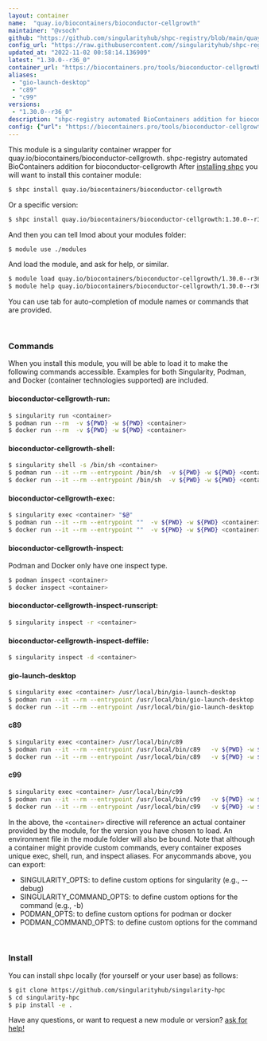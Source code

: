 ```yaml
---
layout: container
name:  "quay.io/biocontainers/bioconductor-cellgrowth"
maintainer: "@vsoch"
github: "https://github.com/singularityhub/shpc-registry/blob/main/quay.io/biocontainers/bioconductor-cellgrowth/container.yaml"
config_url: "https://raw.githubusercontent.com//singularityhub/shpc-registry/main/quay.io/biocontainers/bioconductor-cellgrowth/container.yaml"
updated_at: "2022-11-02 00:58:14.136909"
latest: "1.30.0--r36_0"
container_url: "https://biocontainers.pro/tools/bioconductor-cellgrowth"
aliases:
 - "gio-launch-desktop"
 - "c89"
 - "c99"
versions:
 - "1.30.0--r36_0"
description: "shpc-registry automated BioContainers addition for bioconductor-cellgrowth"
config: {"url": "https://biocontainers.pro/tools/bioconductor-cellgrowth", "maintainer": "@vsoch", "description": "shpc-registry automated BioContainers addition for bioconductor-cellgrowth", "latest": {"1.30.0--r36_0": "sha256:c4aa988283b511af4b580d28a6368977880df2de16f2c6af2a62b998946632db"}, "tags": {"1.30.0--r36_0": "sha256:c4aa988283b511af4b580d28a6368977880df2de16f2c6af2a62b998946632db"}, "docker": "quay.io/biocontainers/bioconductor-cellgrowth", "aliases": {"gio-launch-desktop": "/usr/local/bin/gio-launch-desktop", "c89": "/usr/local/bin/c89", "c99": "/usr/local/bin/c99"}}
---
```


This module is a singularity container wrapper for quay.io/biocontainers/bioconductor-cellgrowth.
shpc-registry automated BioContainers addition for bioconductor-cellgrowth
After [installing shpc](#install) you will want to install this container module:


```bash
$ shpc install quay.io/biocontainers/bioconductor-cellgrowth
```

Or a specific version:

```bash
$ shpc install quay.io/biocontainers/bioconductor-cellgrowth:1.30.0--r36_0
```

And then you can tell lmod about your modules folder:

```bash
$ module use ./modules
```

And load the module, and ask for help, or similar.

```bash
$ module load quay.io/biocontainers/bioconductor-cellgrowth/1.30.0--r36_0
$ module help quay.io/biocontainers/bioconductor-cellgrowth/1.30.0--r36_0
```

You can use tab for auto-completion of module names or commands that are provided.

<br>

### Commands

When you install this module, you will be able to load it to make the following commands accessible.
Examples for both Singularity, Podman, and Docker (container technologies supported) are included.

#### bioconductor-cellgrowth-run:

```bash
$ singularity run <container>
$ podman run --rm  -v ${PWD} -w ${PWD} <container>
$ docker run --rm  -v ${PWD} -w ${PWD} <container>
```

#### bioconductor-cellgrowth-shell:

```bash
$ singularity shell -s /bin/sh <container>
$ podman run --it --rm --entrypoint /bin/sh  -v ${PWD} -w ${PWD} <container>
$ docker run --it --rm --entrypoint /bin/sh  -v ${PWD} -w ${PWD} <container>
```

#### bioconductor-cellgrowth-exec:

```bash
$ singularity exec <container> "$@"
$ podman run --it --rm --entrypoint ""  -v ${PWD} -w ${PWD} <container> "$@"
$ docker run --it --rm --entrypoint ""  -v ${PWD} -w ${PWD} <container> "$@"
```

#### bioconductor-cellgrowth-inspect:

Podman and Docker only have one inspect type.

```bash
$ podman inspect <container>
$ docker inspect <container>
```

#### bioconductor-cellgrowth-inspect-runscript:

```bash
$ singularity inspect -r <container>
```

#### bioconductor-cellgrowth-inspect-deffile:

```bash
$ singularity inspect -d <container>
```


#### gio-launch-desktop

```bash
$ singularity exec <container> /usr/local/bin/gio-launch-desktop
$ podman run --it --rm --entrypoint /usr/local/bin/gio-launch-desktop   -v ${PWD} -w ${PWD} <container> -c " $@"
$ docker run --it --rm --entrypoint /usr/local/bin/gio-launch-desktop   -v ${PWD} -w ${PWD} <container> -c " $@"
```


#### c89

```bash
$ singularity exec <container> /usr/local/bin/c89
$ podman run --it --rm --entrypoint /usr/local/bin/c89   -v ${PWD} -w ${PWD} <container> -c " $@"
$ docker run --it --rm --entrypoint /usr/local/bin/c89   -v ${PWD} -w ${PWD} <container> -c " $@"
```


#### c99

```bash
$ singularity exec <container> /usr/local/bin/c99
$ podman run --it --rm --entrypoint /usr/local/bin/c99   -v ${PWD} -w ${PWD} <container> -c " $@"
$ docker run --it --rm --entrypoint /usr/local/bin/c99   -v ${PWD} -w ${PWD} <container> -c " $@"
```



In the above, the `<container>` directive will reference an actual container provided
by the module, for the version you have chosen to load. An environment file in the
module folder will also be bound. Note that although a container
might provide custom commands, every container exposes unique exec, shell, run, and
inspect aliases. For anycommands above, you can export:

 - SINGULARITY_OPTS: to define custom options for singularity (e.g., --debug)
 - SINGULARITY_COMMAND_OPTS: to define custom options for the command (e.g., -b)
 - PODMAN_OPTS: to define custom options for podman or docker
 - PODMAN_COMMAND_OPTS: to define custom options for the command

<br>

### Install

You can install shpc locally (for yourself or your user base) as follows:

```bash
$ git clone https://github.com/singularityhub/singularity-hpc
$ cd singularity-hpc
$ pip install -e .
```

Have any questions, or want to request a new module or version? [ask for help!](https://github.com/singularityhub/singularity-hpc/issues)